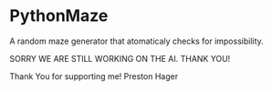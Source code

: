 # PythonMaze

A random maze generator that atomaticaly checks for impossibility. 

SORRY WE ARE STILL WORKING ON THE AI. THANK YOU!

Thank You for supporting me! 
    Preston Hager
